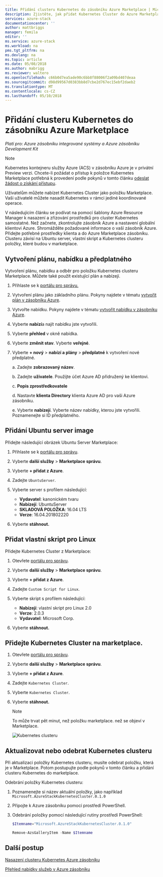 ```yaml
---
title: Přidání clusteru Kubernetes do zásobníku Azure Marketplace | Microsoft Docs
description: Zjistěte, jak přidat Kubernetes Cluster do Azure Marketplace zásobníku.
services: azure-stack
documentationcenter: ''
author: mattbriggs
manager: femila
editor: ''
ms.service: azure-stack
ms.workload: na
pms.tgt_pltfrm: na
ms.devlang: na
ms.topic: article
ms.date: 05/08/2018
ms.author: mabrigg
ms.reviewer: waltero
ms.openlocfilehash: c66b0d7ea5ade90c6bb8f88006f2a09bd407deaa
ms.sourcegitcommit: d98d99567d0383bb8d7cbe2d767ec15ebf2daeb2
ms.translationtype: MT
ms.contentlocale: cs-CZ
ms.lasthandoff: 05/10/2018
---
```

# <a name="add-a-kubernetes-cluster-to-the-azure-stack-marketplace"></a>Přidání clusteru Kubernetes do zásobníku Azure Marketplace

*Platí pro: Azure zásobníku integrované systémy a Azure zásobníku Development Kit*

> [!note]  
> Kubernetes kontejneru služby Azure (ACS) v zásobníku Azure je v privátní Preview verzi. Chcete-li požádat o přístup k položce Kubernetes Marketplace potřebná k provedení podle pokynů v tomto článku [odeslat žádost o získání přístupu](https://aka.ms/azsk8).

Uživatelům můžete nabízet Kubernetes Cluster jako položku Marketplace. Vaši uživatelé můžete nasadit Kubernetes v rámci jediné koordinované operace.

V následujícím článku se podívat na pomocí šablony Azure Resource Manager k nasazení a zřizování prostředků pro cluster Kubernetes samostatné. Než začnete, zkontrolujte zásobník Azure a nastavení globální klientovi Azure. Shromážděte požadované informace o vaší zásobník Azure. Přidejte potřebné prostředky klienta a do Azure Marketplace zásobníku. Clusteru závisí na Ubuntu server, vlastní skript a Kubernetes clusteru položky, které budou v marketplace.

## <a name="create-a-plan-an-offer-and-a-subscription"></a>Vytvoření plánu, nabídku a předplatného

Vytvoření plánu, nabídku a odběr pro položku Kubernetes clusteru Marketplace. Můžete také použít existující plán a nabízejí.

1. Přihlaste se k [portálu pro správu.](https://adminportal.local.azurestack.external)

2. Vytvoření plánu jako základního plánu. Pokyny najdete v tématu [vytvořit plán v zásobníku Azure](azure-stack-create-plan.md).

3. Vytvořte nabídku. Pokyny najdete v tématu [vytvořit nabídku v zásobníku Azure](azure-stack-create-offer.md).

4. Vyberte **nabízí**a najít nabídku jste vytvořili.

5. Vyberte **přehled** v okně nabídka.

6. Vyberte **změnit stav**. Vyberte **veřejné**.

7. Vyberte **+ nový** > **nabízí a plány** > **předplatné** k vytvoření nové předplatné.

    a. Zadejte **zobrazovaný název**.

    b. Zadejte **uživatele**. Použijte účet Azure AD přidružený ke klientovi.

    c. **Popis zprostředkovatele**

    d. Nastavte **klienta Directory** klienta Azure AD pro vaši Azure zásobníku. 

    e. Vyberte **nabízejí**. Vyberte název nabídky, kterou jste vytvořili. Poznamenejte si ID předplatného.

## <a name="add-an-ubuntu-server-image"></a>Přidání Ubuntu server image

Přidejte následující obrázek Ubuntu Server Marketplace:

1. Přihlaste se k [portálu pro správu](https://adminportal.local.azurestack.external).

2. Vyberte **další služby** > **Marketplace správu**.

3. Vyberte **+ přidat z Azure**.

4. Zadejte `UbuntuServer`.

5. Vyberte server s profilem následující:
    - **Vydavatel**: kanonickém tvaru
    - **Nabízejí**: UbuntuServer
    - **SKLADOVÁ POLOŽKA**: 16.04 LTS
    - **Verze**: 16.04.201802220

6. Vyberte **stáhnout.**

## <a name="add-a-custom-script-for-linux"></a>Přidat vlastní skript pro Linux

Přidejte Kubernetes Cluster z Marketplace:

1. Otevřete [portálu pro správu](https://adminportal.local.azurestack.external).

2. Vyberte **další služby** > **Marketplace správu**.

3. Vyberte **+ přidat z Azure**.

4. Zadejte `Custom Script for Linux`.

5. Vyberte skript s profilem následující:
    - **Nabízejí**: vlastní skript pro Linux 2.0
    - **Verze**: 2.0.3
    - **Vydavatel**: Microsoft Corp.

6. Vyberte **stáhnout.**


## <a name="add-the-kubernetes-cluster-to-the-marketplace"></a>Přidejte Kubernetes Cluster na marketplace.

1. Otevřete [portálu pro správu](https://adminportal.local.azurestack.external).

2. Vyberte **další služby** > **Marketplace správu**.

3. Vyberte **+ přidat z Azure**.

4. Zadejte `Kubernetes Cluster`.

5. Vyberte `Kubernetes Cluster`.

6. Vyberte **stáhnout.**

    > [!note]  
    > To může trvat pět minut, než položku marketplace. než se objeví v Marketplace.

    ![Kubernetes clusteru](user\media\azure-stack-solution-template-kubernetes-deploy\marketplaceitem.png)

## <a name="update-or-remove-the-kubernetes-cluster"></a>Aktualizovat nebo odebrat Kubernetes clusteru 

Při aktualizaci položky Kubernetes clusteru, musíte odebrat položku, která je v Marketplace. Potom postupujte podle pokynů v tomto článku a přidání clusteru Kubernetes do marketplace.

Odebrání položky Kubernetes clusteru:

1. Poznamenejte si název aktuální položky, jako například `Microsoft.AzureStackKubernetesCluster.0.1.0`

2. Připojte k Azure zásobníku pomocí prostředí PowerShell.

3. Odebrání položky pomocí následující rutiny prostředí PowerShell:

    ```PowerShell  
    $Itemname="Microsoft.AzureStackKubernetesCluster.0.1.0"

    Remove-AzsGalleryItem -Name $Itemname
    ```

## <a name="next-steps"></a>Další postup

[Nasazení clusteru Kubernetes Azure zásobníku](/user/azure-stack-solution-template-kubernetes-deploy.md)

[Přehled nabídky služeb v Azure zásobníku](azure-stack-offer-services-overview.md)